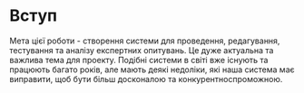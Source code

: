 # Вступ

Мета цієї роботи - створення системи для проведення, редагування, тестування та аналізу експертних опитувань. Це дуже актуальна та важлива тема для проекту. Подібні системи в світі вже існують та працюють багато років, але мають деякі недоліки, які наша система має виправити, щоб бути більш досконалою та конкурентноспроможною.
